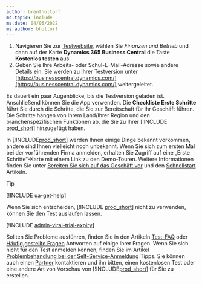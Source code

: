 ```yaml
---
author: brentholtorf
ms.topic: include
ms.date: 04/05/2022
ms.author: bholtorf
---
```

1. Navigieren Sie zur [Testwebsite](https://go.microsoft.com/fwlink/?linkid=847861), wählen Sie *Finanzen und Betrieb* und dann auf der Karte **Dynamics 365 Business Central** die Taste **Kostenlos testen** aus.  
2. Geben Sie Ihre Arbeits- oder Schul-E-Mail-Adresse sowie andere Details ein. Sie werden zu Ihrer Testversion unter [https://businesscentral.dynamics.com/](https://businesscentral.dynamics.com/) weitergeleitet.  

Es dauert ein paar Augenblicke, bis die Testversion geladen ist. Anschließend können Sie die App verwenden. Die **Checkliste Erste Schritte** führt Sie durch die Schritte, die Sie zur Bereitschaft für Ihr Geschäft führen. Die Schritte hängen von Ihrem Land/Ihrer Region und den branchenspezifischen Funktionen ab, die Sie zu Ihrer [!INCLUDE [prod_short](prod_short.md)] hinzugefügt haben.  

In [!INCLUDE[prod_short](prod_short.md)] werden Ihnen einige Dinge bekannt vorkommen, andere sind Ihnen vielleicht noch unbekannt. Wenn Sie sich zum ersten Mal bei der vorführenden Firma anmelden, erhalten Sie Zugriff auf eine „Erste Schritte“-Karte mit einem Link zu den Demo-Touren. Weitere Informationen finden Sie unter [Bereiten Sie sich auf das Geschäft vor](../ui-get-ready-business.md) und den [Schnellstart](../quick-start-business-central.md) Artikeln.  

> [!TIP]
> [!INCLUDE [ua-get-help](ua-get-help.md)]

Wenn Sie sich entscheiden, [!INCLUDE [prod_short](prod_short.md)] nicht zu verwenden, können Sie den Test auslaufen lassen.  

[!INCLUDE [admin-viral-trial-expiry](admin-viral-trial-expiry.md)]

Sollten Sie Probleme ausführen, finden Sie in den Artikeln [Test-FAQ](../trial-faq.md) oder [Häufig gestellte Fragen](../across-faq.yml) Antworten auf einige Ihrer Fragen. Wenn Sie sich nicht für den Test anmelden können, finden Sie im Artikel [Problembehandlung bei der Self-Service-Anmeldung](../ui-troubleshoot-self-signup.md) Tipps. Sie können auch einen [Partner](/dynamics365/business-central/across-faq#how-do-i-find-a-reselling-partner) kontaktieren und ihn bitten, einen kostenlosen Test oder eine andere Art von Vorschau von [!INCLUDE[prod_short](prod_short.md)] für Sie zu erstellen.  
